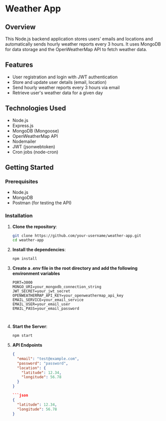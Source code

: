 # Weather App

## Overview

This Node.js backend application stores users' emails and locations and automatically sends hourly weather reports every 3 hours. It uses MongoDB for data storage and the OpenWeatherMap API to fetch weather data.

## Features

- User registration and login with JWT authentication
- Store and update user details (email, location)
- Send hourly weather reports every 3 hours via email
- Retrieve user's weather data for a given day

## Technologies Used

- Node.js
- Express.js
- MongoDB (Mongoose)
- OpenWeatherMap API
- Nodemailer
- JWT (jsonwebtoken)
- Cron jobs (node-cron)

## Getting Started

### Prerequisites

- Node.js
- MongoDB
- Postman (for testing the API)

### Installation

1. **Clone the repository**:

   ```bash
   git clone https://github.com/your-username/weather-app.git
   cd weather-app

2. **Install the dependencies**:

    ```bash
    npm install
3. **Create a .env file in the root directory and add the following environment variables**
   ```text
   PORT=3000
   MONGO_URI=your_mongodb_connection_string
   JWT_SECRET=your_jwt_secret
   OPENWEATHERMAP_API_KEY=your_openweathermap_api_key
   EMAIL_SERVICE=your_email_service
   EMAIL_USER=your_email_user
   EMAIL_PASS=your_email_password

   

4. **Start the Server**:
    ```bash
    npm start

5. **API Endpoints**

    ```json
    {
      "email": "test@example.com",
      "password": "password",
      "location": {
        "latitude": 12.34,
        "longitude": 56.78
      }
    }

    ```json
    {
      "latitude": 12.34,
      "longitude": 56.78
    }

